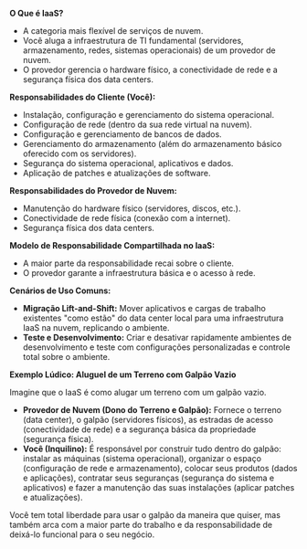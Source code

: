 **O Que é IaaS?**

* A categoria mais flexível de serviços de nuvem.
* Você aluga a infraestrutura de TI fundamental (servidores, armazenamento, redes, sistemas operacionais) de um provedor de nuvem.
* O provedor gerencia o hardware físico, a conectividade de rede e a segurança física dos data centers.

**Responsabilidades do Cliente (Você):**

* Instalação, configuração e gerenciamento do sistema operacional.
* Configuração de rede (dentro da sua rede virtual na nuvem).
* Configuração e gerenciamento de bancos de dados.
* Gerenciamento do armazenamento (além do armazenamento básico oferecido com os servidores).
* Segurança do sistema operacional, aplicativos e dados.
* Aplicação de patches e atualizações de software.

**Responsabilidades do Provedor de Nuvem:**

* Manutenção do hardware físico (servidores, discos, etc.).
* Conectividade de rede física (conexão com a internet).
* Segurança física dos data centers.

**Modelo de Responsabilidade Compartilhada no IaaS:**

* A maior parte da responsabilidade recai sobre o cliente.
* O provedor garante a infraestrutura básica e o acesso à rede.

**Cenários de Uso Comuns:**

* **Migração Lift-and-Shift:** Mover aplicativos e cargas de trabalho existentes "como estão" do data center local para uma infraestrutura IaaS na nuvem, replicando o ambiente.
* **Teste e Desenvolvimento:** Criar e desativar rapidamente ambientes de desenvolvimento e teste com configurações personalizadas e controle total sobre o ambiente.

**Exemplo Lúdico: Aluguel de um Terreno com Galpão Vazio**

Imagine que o IaaS é como alugar um terreno com um galpão vazio.

* **Provedor de Nuvem (Dono do Terreno e Galpão):** Fornece o terreno (data center), o galpão (servidores físicos), as estradas de acesso (conectividade de rede) e a segurança básica da propriedade (segurança física).
* **Você (Inquilino):** É responsável por construir tudo dentro do galpão: instalar as máquinas (sistema operacional), organizar o espaço (configuração de rede e armazenamento), colocar seus produtos (dados e aplicações), contratar seus seguranças (segurança do sistema e aplicativos) e fazer a manutenção das suas instalações (aplicar patches e atualizações).

Você tem total liberdade para usar o galpão da maneira que quiser, mas também arca com a maior parte do trabalho e da responsabilidade de deixá-lo funcional para o seu negócio.